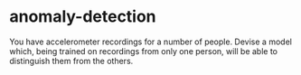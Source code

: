 # anomaly-detection
You have accelerometer recordings for a number of people. Devise a model which, being trained on recordings from only one person, will be able to distinguish them from the others. 

